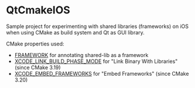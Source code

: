 # QtCmakeIOS

Sample project for experimenting with shared libraries (frameworks) on iOS when using CMake as build system and Qt as GUI library.

CMake properties used:
* [FRAMEWORK](https://cmake.org/cmake/help/latest/prop_tgt/FRAMEWORK.html) for annotating shared-lib as a framework
* [XCODE_LINK_BUILD_PHASE_MODE](https://cmake.org/cmake/help/latest/prop_tgt/XCODE_LINK_BUILD_PHASE_MODE.html) for "Link Binary With Libraries" (since CMake 3.19)
* [XCODE_EMBED_FRAMEWORKS](https://cmake.org/cmake/help/latest/prop_tgt/XCODE_EMBED_type.html) for "Embed Frameworks" (since CMake 3.20)
